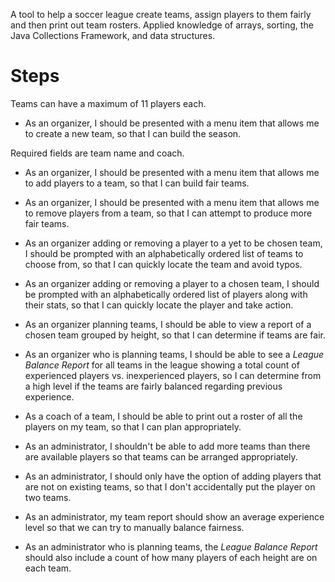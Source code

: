 A tool to help a soccer league create teams, assign players to them fairly and then print out team rosters. Applied knowledge of arrays, sorting, the Java Collections Framework, and data structures.

# Steps

Teams can have a maximum of 11 players each.

- As an organizer, I should be presented with a menu item that allows me to create a new team, so that I can build the season.

Required fields are team name and coach.

- As an organizer, I should be presented with a menu item that allows me to add players to a team, so that I can build fair teams.
- As an organizer, I should be presented with a menu item that allows me to remove players from a team, so that I can attempt to produce more fair teams.
- As an organizer adding or removing a player to a yet to be chosen team, I should be prompted with an alphabetically ordered list of teams to choose from, so that I can quickly locate the team and avoid typos.
- As an organizer adding or removing a player to a chosen team, I should be prompted with an alphabetically ordered list of players along with their stats, so that I can quickly locate the player and take action.
- As an organizer planning teams, I should be able to view a report of a chosen team grouped by height, so that I can determine if teams are fair.
- As an organizer who is planning teams, I should be able to see a _League Balance Report_ for all teams in the league showing a total count of experienced players vs. inexperienced players, so I can determine from a high level if the teams are fairly balanced regarding previous experience.
- As a coach of a team, I should be able to print out a roster of all the players on my team, so that I can plan appropriately.

- As an administrator, I shouldn&#39;t be able to add more teams than there are available players so that teams can be arranged appropriately.
- As an administrator, I should only have the option of adding players that are not on existing teams, so that I don&#39;t accidentally put the player on two teams.
- As an administrator, my team report should show an average experience level so that we can try to manually balance fairness.
- As an administrator who is planning teams, the _League Balance Report_ should also include a count of how many players of each height are on each team.
